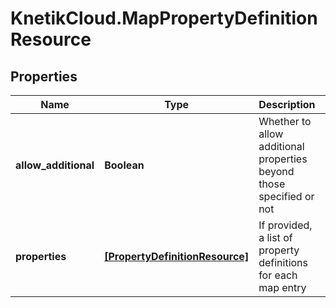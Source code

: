 # KnetikCloud.MapPropertyDefinitionResource

## Properties
Name | Type | Description | Notes
------------ | ------------- | ------------- | -------------
**allow_additional** | **Boolean** | Whether to allow additional properties beyond those specified or not | [optional] 
**properties** | [**[PropertyDefinitionResource]**](PropertyDefinitionResource.md) | If provided, a list of property definitions for each map entry | [optional] 


